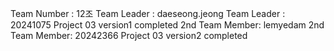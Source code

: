Team Number : 12조
Team Leader : daeseong.jeong
Team Leader : 20241075
Project 03 version1 completed
2nd Team Member: lemyedam
2nd Team Member: 20242366
Project 03 version2 completed